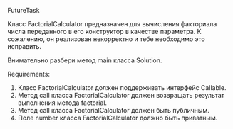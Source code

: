 FutureTask

Класс FactorialCalculator предназначен для вычисления факториала числа переданного в его конструктор в качестве параметра. К сожалению, он реализован некорректно и тебе необходимо это исправить.

Внимательно разбери метод main класса Solution.


Requirements:
1. Класс FactorialCalculator должен поддерживать интерфейс Callable.
2. Метод call класса FactorialCalculator должен возвращать результат выполнения метода factorial.
3. Метод call класса FactorialCalculator должен быть публичным.
4. Поле number класса FactorialCalculator должно быть приватным.
